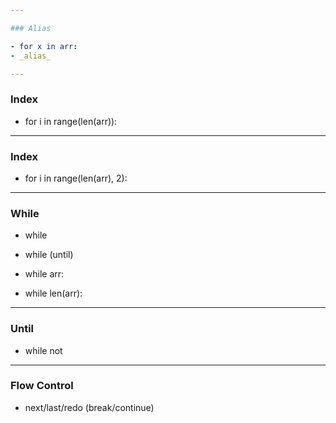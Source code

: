 ```yaml
---

### Alias

- for x in arr:
- _alias_

---
```


### Index

- for i in range(len(arr)):

---

### Index

- for i in range(len(arr), 2):

---

### While

- while

- while (until)

- while arr:

- while len(arr):

---

### Until

- while not

---

### Flow Control

- next/last/redo (break/continue)

<!--

### Labels

---

#### List Comprehensions

- grep
- map
- filter
- vivication?  myList=[0 for i in range(10)]

- arr = range(10)

    with open('foo.txt') as f:
        for line in f:
           dostuff(line)

-->
